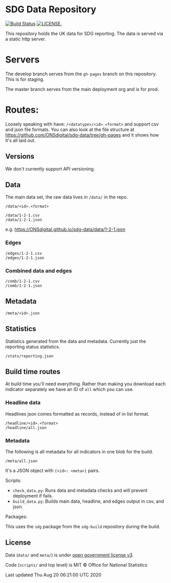 # SDG Data Repository

[![Build Status](https://travis-ci.org/ONSdigital/sdg-data.svg?branch=develop)](https://travis-ci.org/ONSdigital/sdg-data)
 [![LICENSE.](https://img.shields.io/badge/license-OGL--3-brightgreen.svg?style=flat)](http://www.nationalarchives.gov.uk/doc/open-government-licence/version/3/)

This repository holds the UK data for SDG reporting. The data is served via a static http server.

# Servers

The develop branch serves from the `gh-pages` branch on this repository. This is for staging.

The master branch serves from the main deployment org and is for prod.

# Routes:

Loosely speaking with have: `/<datatype>/<id>.<format>` and support csv and json file formats. You can also look at the file structure at https://github.com/ONSdigital/sdg-data/tree/gh-pages and it shows how it's all laid out.

## Versions

We don't currently support API versioning.

## Data

The main data set, the raw data lives in `/data/` in the repo.

```
/data/<id>.<format>

/data/1-2-1.csv
/data/1-2-1.json
```

e.g. https://ONSdigital.github.io/sdg-data/data/1-2-1.json

### Edges

```
/edges/1-2-1.csv
/edges/1-2-1.json
```

### Combined data and edges

```
/comb/1-2-1.csv
/comb/1-2-1.json
```

## Metadata

```
/meta/<id>.json
```

## Statistics

Statistics generated from the data and metadata. Currently just the reporting status statistics.

```
/stats/reporting.json
```

## Build time routes

At build time you'll need everything. Rather than making you download each indicator separately we have an ID of `all` which you can use.

### Headline data

Headlines json comes formatted as records, instead of in list format.

```
/headline/<id>.<format>
/headline/all.json
```

### Metadata

The following is all metadata for all indicators in one blob for the build.

```
/meta/all.json
```

It's a JSON object with `{<id>: <meta>}` pairs.

Scripts:

* `check_data.py`: Runs data and metadata checks and will prevent deployment if fails.
* `build_data.py`: Builds main data, headline, and edges output in csv, and json.

Packages:

This uses the `sdg` package from the `sdg-build` repository during the build.

## License

Data (`data/` and `meta/`) is under [open government license v3](http://www.nationalarchives.gov.uk/doc/open-government-licence/version/3/).

Code (`scripts/` and top level) is MIT © Office for National Statistics



Last updated Thu Aug 20 06:21:00 UTC 2020
